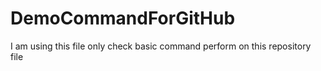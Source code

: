 # DemoCommandForGitHub
I am using this file only check basic command perform on this repository file
